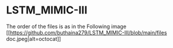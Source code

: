 # LSTM_MIMIC-III
The order of the files is as in the Following image 
[[https://github.com/buthaina279/LSTM_MIMIC-III/blob/main/files doc.jpeg|alt=octocat]]
